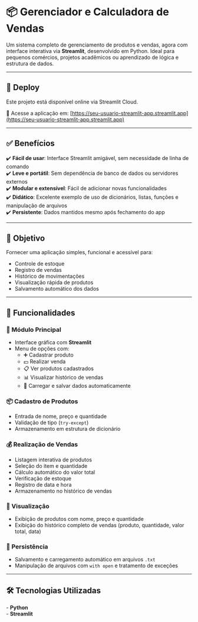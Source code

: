 # 📦 Gerenciador e Calculadora de Vendas

Um sistema completo de gerenciamento de produtos e vendas, agora com interface interativa via **Streamlit**, desenvolvido em Python. Ideal para pequenos comércios, projetos acadêmicos ou aprendizado de lógica e estrutura de dados.

---

## 🚀 Deploy

Este projeto está disponível online via Streamlit Cloud.

🔗 Acesse a aplicação em: [https://seu-usuario-streamlit-app.streamlit.app](https://seu-usuario-streamlit-app.streamlit.app)

---

## ✅ Benefícios

✔️ **Fácil de usar**: Interface Streamlit amigável, sem necessidade de linha de comando  
✔️ **Leve e portátil**: Sem dependência de banco de dados ou servidores externos  
✔️ **Modular e extensível**: Fácil de adicionar novas funcionalidades  
✔️ **Didático**: Excelente exemplo de uso de dicionários, listas, funções e manipulação de arquivos  
✔️ **Persistente**: Dados mantidos mesmo após fechamento do app  

---

## 🎯 Objetivo

Fornecer uma aplicação simples, funcional e acessível para:

- Controle de estoque
- Registro de vendas
- Histórico de movimentações
- Visualização rápida de produtos
- Salvamento automático dos dados

---

## 🧰 Funcionalidades

### 📌 Módulo Principal

- Interface gráfica com **Streamlit**
- Menu de opções com:
  - ➕ Cadastrar produto
  - 💵 Realizar venda
  - 📋 Ver produtos cadastrados
  - 📊 Visualizar histórico de vendas
  - 💾 Carregar e salvar dados automaticamente

### 📦 Cadastro de Produtos

- Entrada de nome, preço e quantidade
- Validação de tipo (`try-except`)
- Armazenamento em estrutura de dicionário

### 💰 Realização de Vendas

- Listagem interativa de produtos
- Seleção do item e quantidade
- Cálculo automático do valor total
- Verificação de estoque
- Registro de data e hora
- Armazenamento no histórico de vendas

### 📄 Visualização

- Exibição de produtos com nome, preço e quantidade
- Exibição do histórico completo de vendas (produto, quantidade, valor total, data)

### 💽 Persistência

- Salvamento e carregamento automático em arquivos `.txt`
- Manipulação de arquivos com `with open` e tratamento de exceções

---

## 🛠️ Tecnologias Utilizadas

\- **Python**  
\- **Streamlit**

